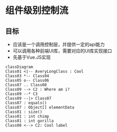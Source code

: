 # 组件级别控制流
## 目标
* 应该是一个调用控制层，并提供一定的api能力
* 可以调用各种前端UI库，需要对应的UI库实现接口
* 先基于Vue.JS实现

```mermaid
classDiagram
Class01 <|-- AveryLongClass : Cool
Class03 *-- Class04
Class05 o-- Class06
Class07 .. Class08
Class09 --> C2 : Where am i?
Class09 --* C3
Class09 --|> Class07
Class07 : equals()
Class07 : Object[] elementData
Class01 : size()
Class01 : int chimp
Class01 : int gorilla
Class08 <--> C2: Cool label
```